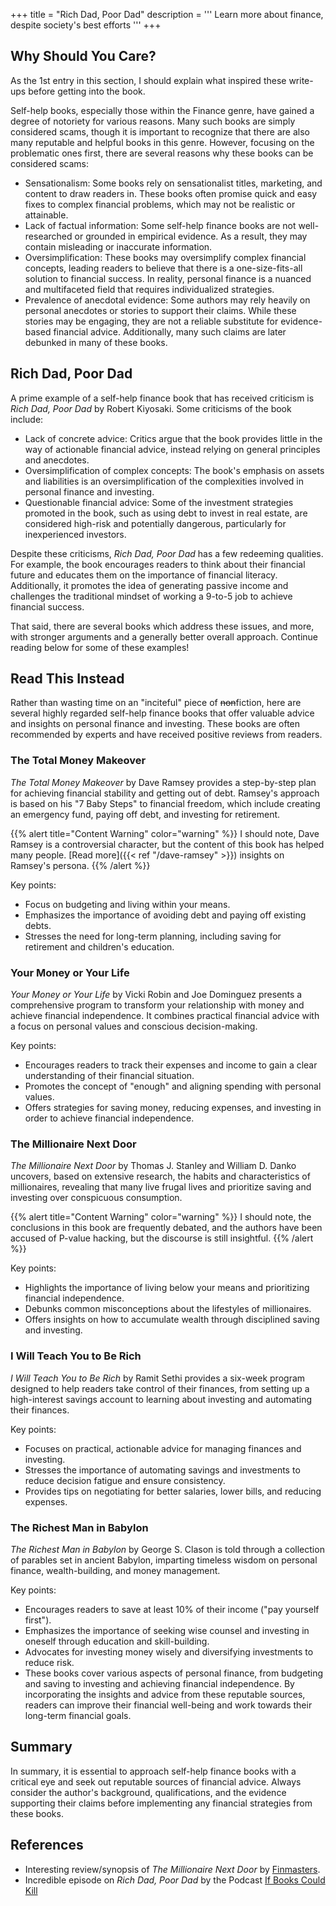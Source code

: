 +++
title = "Rich Dad, Poor Dad"
description = '''
Learn more about finance, despite society's best efforts
'''
+++

## Why Should You Care?

As the 1st entry in this section, I should explain what inspired these write-ups before getting into the book.

Self-help books, especially those within the Finance genre, have gained a degree of notoriety for various reasons. Many such books are simply considered scams, though it is important to recognize that there are also many reputable and helpful books in this genre. However, focusing on the problematic ones first, there are several reasons why these books can be considered scams:

* Sensationalism: Some books rely on sensationalist titles, marketing, and content to draw readers in. These books often promise quick and easy fixes to complex financial problems, which may not be realistic or attainable.
* Lack of factual information: Some self-help finance books are not well-researched or grounded in empirical evidence. As a result, they may contain misleading or inaccurate information.
* Oversimplification: These books may oversimplify complex financial concepts, leading readers to believe that there is a one-size-fits-all solution to financial success. In reality, personal finance is a nuanced and multifaceted field that requires individualized strategies.
* Prevalence of anecdotal evidence: Some authors may rely heavily on personal anecdotes or stories to support their claims. While these stories may be engaging, they are not a reliable substitute for evidence-based financial advice. Additionally, many such claims are later debunked in many of these books.

## Rich Dad, Poor Dad

A prime example of a self-help finance book that has received criticism is *Rich Dad, Poor Dad* by Robert Kiyosaki. Some criticisms of the book include:

* Lack of concrete advice: Critics argue that the book provides little in the way of actionable financial advice, instead relying on general principles and anecdotes.
* Oversimplification of complex concepts: The book's emphasis on assets and liabilities is an oversimplification of the complexities involved in personal finance and investing.
* Questionable financial advice: Some of the investment strategies promoted in the book, such as using debt to invest in real estate, are considered high-risk and potentially dangerous, particularly for inexperienced investors.

Despite these criticisms, *Rich Dad, Poor Dad* has a few redeeming qualities. For example, the book encourages readers to think about their financial future and educates them on the importance of financial literacy. Additionally, it promotes the idea of generating passive income and challenges the traditional mindset of working a 9-to-5 job to achieve financial success.

That said, there are several books which address these issues, and more, with stronger arguments and a generally better overall approach. Continue reading below for some of these examples!

## Read This Instead

Rather than wasting time on an "inciteful" piece of ~~non~~fiction, here are several highly regarded self-help finance books that offer valuable advice and insights on personal finance and investing. These books are often recommended by experts and have received positive reviews from readers.

### The Total Money Makeover

*The Total Money Makeover* by Dave Ramsey provides a step-by-step plan for achieving financial stability and getting out of debt. Ramsey's approach is based on his "7 Baby Steps" to financial freedom, which include creating an emergency fund, paying off debt, and investing for retirement.

{{% alert title="Content Warning" color="warning" %}}
I should note, Dave Ramsey is a controversial character, but the content of this book has helped many people. [Read more]({{< ref "/dave-ramsey" >}}) insights on Ramsey's persona.
{{% /alert %}}

Key points:

* Focus on budgeting and living within your means.
* Emphasizes the importance of avoiding debt and paying off existing debts.
* Stresses the need for long-term planning, including saving for retirement and children's education.

### Your Money or Your Life

*Your Money or Your Life* by Vicki Robin and Joe Dominguez presents a comprehensive program to transform your relationship with money and achieve financial independence. It combines practical financial advice with a focus on personal values and conscious decision-making.

Key points:

* Encourages readers to track their expenses and income to gain a clear understanding of their financial situation.
* Promotes the concept of "enough" and aligning spending with personal values.
* Offers strategies for saving money, reducing expenses, and investing in order to achieve financial independence.

### The Millionaire Next Door

*The Millionaire Next Door* by Thomas J. Stanley and William D. Danko uncovers, based on extensive research, the habits and characteristics of millionaires, revealing that many live frugal lives and prioritize saving and investing over conspicuous consumption.

{{% alert title="Content Warning" color="warning" %}}
I should note, the conclusions in this book are frequently debated, and the authors have been accused of P-value hacking, but the discourse is still insightful.
{{% /alert %}}

Key points:

* Highlights the importance of living below your means and prioritizing financial independence.
* Debunks common misconceptions about the lifestyles of millionaires.
* Offers insights on how to accumulate wealth through disciplined saving and investing.

### I Will Teach You to Be Rich

*I Will Teach You to Be Rich* by Ramit Sethi provides a six-week program designed to help readers take control of their finances, from setting up a high-interest savings account to learning about investing and automating their finances.

Key points:

* Focuses on practical, actionable advice for managing finances and investing.
* Stresses the importance of automating savings and investments to reduce decision fatigue and ensure consistency.
* Provides tips on negotiating for better salaries, lower bills, and reducing expenses.

### The Richest Man in Babylon

*The Richest Man in Babylon* by George S. Clason is told through a collection of parables set in ancient Babylon, imparting timeless wisdom on personal finance, wealth-building, and money management.

Key points:

* Encourages readers to save at least 10% of their income ("pay yourself first").
* Emphasizes the importance of seeking wise counsel and investing in oneself through education and skill-building.
* Advocates for investing money wisely and diversifying investments to reduce risk.
* These books cover various aspects of personal finance, from budgeting and saving to investing and achieving financial independence. By incorporating the insights and advice from these reputable sources, readers can improve their financial well-being and work towards their long-term financial goals.

## Summary

In summary, it is essential to approach self-help finance books with a critical eye and seek out reputable sources of financial advice. Always consider the author's background, qualifications, and the evidence supporting their claims before implementing any financial strategies from these books.

## References

* Interesting review/synopsis of *The Millionaire Next Door* by [Finmasters](https://finmasters.com/the-millionaire-next-door-review/).
* Incredible episode on *Rich Dad, Poor Dad* by the Podcast [If Books Could Kill](https://open.spotify.com/episode/1sqPsRzo804XLboxT2uwmL?si=03da3720d0d34c5e)
